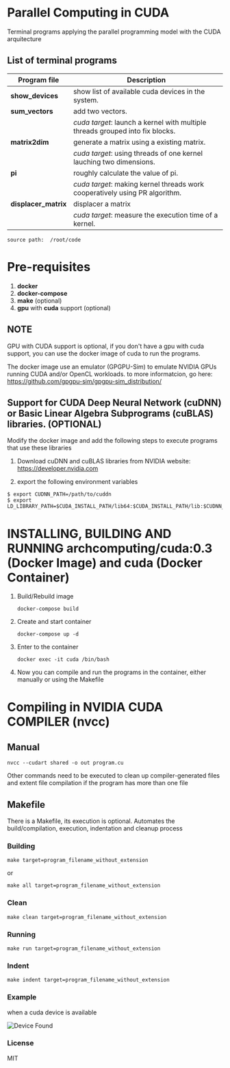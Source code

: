 # Parallel Computing in CUDA

Terminal programs applying the parallel programming model with the CUDA arquitecture

## List of terminal programs

| Program file | Description |
| --- | --- |
|**show_devices**| show list of available cuda devices in the system.
|**sum_vectors**| add two vectors.
||*cuda target*: launch a kernel with multiple threads grouped into fix blocks.
|**matrix2dim**| generate a matrix using a existing matrix.
||*cuda target*: using threads of one kernel lauching two dimensions.
|**pi**| roughly calculate the value of pi.
||*cuda target*: making kernel threads work cooperatively using PR algorithm.
|**displacer_matrix**| displacer a matrix 
||*cuda target*: measure the execution time of a kernel.


``` source path:  /root/code ```

# Pre-requisites

1. **docker**
2. **docker-compose**
3. **make**  (optional)
4. **gpu** with **cuda** support (optional)

## NOTE
GPU with CUDA support is optional, if you don't have a gpu with cuda support, you can use the docker image of cuda to run the programs.

The docker image use an emulator (GPGPU-Sim) to emulate NVIDIA GPUs running CUDA and/or OpenCL workloads. to more informatcion, go here: https://github.com/gpgpu-sim/gpgpu-sim_distribution/


## Support for CUDA Deep Neural Network (cuDNN) or Basic Linear Algebra Subprograms (cuBLAS) libraries. (OPTIONAL)

Modify the docker image and add the following steps to execute programs that use these libraries

1. Download cuDNN and cuBLAS libraries from NVIDIA website: https://developer.nvidia.com

2. export the following environment variables
```
$ export CUDNN_PATH=/path/to/cuddn
$ export LD_LIBRARY_PATH=$CUDA_INSTALL_PATH/lib64:$CUDA_INSTALL_PATH/lib:$CUDNN_PATH/lib64
```


# INSTALLING, BUILDING AND RUNNING archcomputing/cuda:0.3 (Docker Image) and cuda (Docker Container)

1. Build/Rebuild image
    ```
    docker-compose build 
    ```

2. Create and start container
    ```
    docker-compose up -d
    ```

3. Enter to the container
    ```
    docker exec -it cuda /bin/bash
    ```

4. Now you can compile and run the programs in the container, either manually or using the Makefile


# Compiling in NVIDIA CUDA COMPILER (nvcc)

## Manual

```
nvcc --cudart shared -o out program.cu
```

Other commands need to be executed to clean  up compiler-generated files and extent file compilation if the program has more than one file

## Makefile

There is a Makefile, its execution is optional. Automates the build/compilation, execution, indentation and cleanup process

### Building

```
make target=program_filename_without_extension
```

or

```
make all target=program_filename_without_extension
```

### Clean

```
make clean target=program_filename_without_extension
```

### Running

```
make run target=program_filename_without_extension
```

### Indent

```
make indent target=program_filename_without_extension
```

### Example

when a cuda device is available

![Device Found](./device_found.png)


### License

MIT